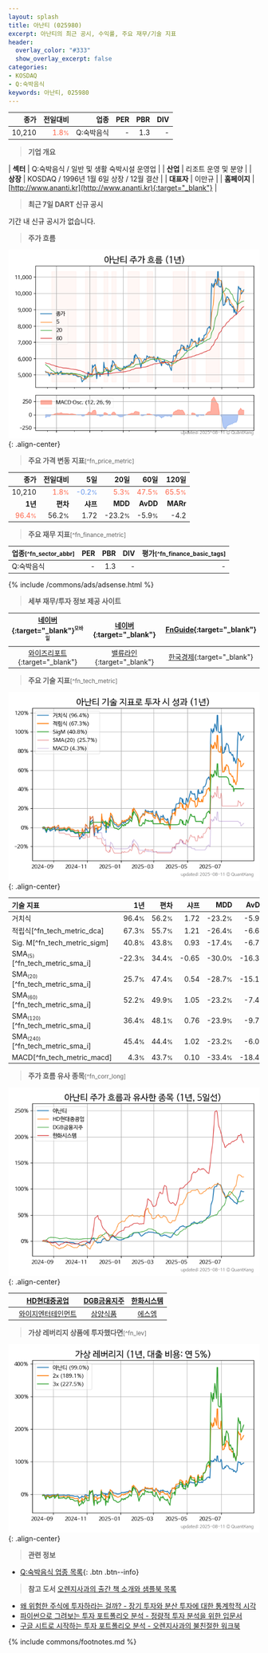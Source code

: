 ```yaml
---
layout: splash
title: 아난티 (025980)
excerpt: 아난티의 최근 공시, 수익률, 주요 재무/기술 지표
header:
  overlay_color: "#333"
  show_overlay_excerpt: false
categories:
- KOSDAQ
- Q:숙박음식
keywords: 아난티, 025980
---
```


| **종가** | **전일대비** | **업종** | **PER** | **PBR** | **DIV** |
| -------: | -----------: | -------: | ------: | ------: | ------: |
| 10,210 | <span style="color: tomato">1.8<small>%</small></span> | Q:숙박음식 | - | 1.3 | - |

<!-- more -->


> **기업 개요**<a id="company"></a>

| <span style="white-space:nowrap;">**섹터**</span> | Q:숙박음식 / 일반 및 생활 숙박시설 운영업 |
| <span style="white-space:nowrap;">**산업**</span> | 리조트 운영 및 분양 |
| <span style="white-space:nowrap;">**상장**</span> | KOSDAQ / 1996년 1월 6일 상장 / 12월 결산 |
| <span style="white-space:nowrap;">**대표자**</span> | 이만규 |
| <span style="white-space:nowrap;">**홈페이지**</span> | [http://www.ananti.kr](http://www.ananti.kr){:target="_blank"} |


> **최근 7일 DART 신규 공시**<a id="dart"></a>

기간 내 신규 공시가 없습니다.


> **주가 흐름**<a id="price"></a>

![025980](/stock/images/025980.png){: .align-center}


> **주요 가격 변동 지표**<small>[^fn_price_metric]</small>

| **종가** | **전일대비** | **5일** | **20일** | **60일** | **120일** |
| -------: | -----------: | ------: | -------: | -------: | --------: |
| 10,210 | <span style="color: tomato">1.8<small>%</small></span> | <span style="color: cornflowerblue">-0.2<small>%</small></span> | <span style="color: tomato">5.3<small>%</small></span> | <span style="color: tomato">47.5<small>%</small></span> | <span style="color: tomato">65.5<small>%</small></span> |
| **1년** | **편차** | **샤프** | **MDD** | **AvDD** | **MARr** |
| <span style="color: tomato">96.4<small>%</small></span> | 56.2<small>%</small> | 1.72 | -23.2<small>%</small> | -5.9<small>%</small> | -4.2 |


> **주요 재무 지표**<small>[^fn_finance_metric]</small>

| **업종**<small>[^fn_sector_abbr]</small> | **PER** | **PBR** | **DIV** | **평가**<small>[^fn_finance_basic_tags]</small> |
| :--------------------------------------- | ------: | ------: | ------: | ----------------------------------------------: |
| Q:숙박음식 | - | 1.3 | - | - |



{% include /commons/ads/adsense.html %}

> **세부 재무/투자 정보 제공 사이트**

| [네이버](https://m.stock.naver.com/domestic/stock/025980/finance/summary){:target="_blank"}<sup><small>모바일</small></sup> | [네이버](https://finance.naver.com/item/coinfo.naver?code=025980){:target="_blank"} | [FnGuide](https://comp.fnguide.com/SVO2/ASP/SVD_Invest.asp?gicode=A025980&MenuYn=Y){:target="_blank"} |
| :---: | :---: | :---: |
| [와이즈리포트](https://comp.wisereport.co.kr/company/c1040001.aspx?cmp_cd=025980){:target="_blank"} | [밸류라인](https://www.valueline.co.kr/finance/summary/025980){:target="_blank"} | [한국경제](https://markets.hankyung.com/stock/025980/financial-summary){:target="_blank"} |


> **주요 기술 지표**<small>[^fn_tech_metric]</small>


![025980](/stock/images/025980_tech.png){: .align-center}

| **기술 지표** | **1년** | **편차** | **샤프** | **MDD** | **AvDD** |
| :------------ | ------: | -----------: | -------: | ------: | -------: |
| 거치식 | 96.4<small>%</small> | 56.2<small>%</small> | 1.72 | -23.2<small>%</small> | -5.9<small>%</small> |
| 적립식[^fn_tech_metric_dca] | 67.3<small>%</small> | 55.7<small>%</small> | 1.21 | -26.4<small>%</small> | -6.6<small>%</small> |
| Sig. M[^fn_tech_metric_sigm] | 40.8<small>%</small> | 43.8<small>%</small> | 0.93 | -17.4<small>%</small> | -6.7<small>%</small> |
| SMA<small><sub>(5)</sub></small>[^fn_tech_metric_sma_i] | -22.3<small>%</small> | 34.4<small>%</small> | -0.65 | -30.0<small>%</small> | -16.3<small>%</small> |
| SMA<small><sub>(20)</sub></small>[^fn_tech_metric_sma_i] | 25.7<small>%</small> | 47.4<small>%</small> | 0.54 | -28.7<small>%</small> | -15.1<small>%</small> |
| SMA<small><sub>(60)</sub></small>[^fn_tech_metric_sma_i] | 52.2<small>%</small> | 49.9<small>%</small> | 1.05 | -23.2<small>%</small> | -7.4<small>%</small> |
| SMA<small><sub>(120)</sub></small>[^fn_tech_metric_sma_i] | 36.4<small>%</small> | 48.1<small>%</small> | 0.76 | -23.9<small>%</small> | -9.7<small>%</small> |
| SMA<small><sub>(240)</sub></small>[^fn_tech_metric_sma_i] | 45.4<small>%</small> | 44.4<small>%</small> | 1.02 | -23.2<small>%</small> | -6.0<small>%</small> |
| MACD[^fn_tech_metric_macd] | 4.3<small>%</small> | 43.7<small>%</small> | 0.10 | -33.4<small>%</small> | -18.4<small>%</small> |


> **주가 흐름 유사 종목**<a id="corr"></a><small>[^fn_corr_long]</small>

![025980](/stock/images/025980_corr.png){: .align-center}

|       | [HD현대중공업](/329180/) | [DGB금융지주](/139130/) | [한화시스템](/272210/) |
| :---: | :------------------------------------: | :------------------------------------: | :------------------------------------: |
|       | [와이지엔터테인먼트](/122870/) | [삼양식품](/003230/) | [에스엠](/041510/) |


> **가상 레버리지 상품에 투자했다면**<a id="2x"></a><small>[^fn_lev]</small>

![025980](/stock/images/025980_2x.png){: .align-center}


> **관련 정보**

- [Q:숙박음식 업종 목록](/stats/sector/kosdaq_업종_숙박음식_종목/){: .btn .btn--info}

> **참고 도서** [오렌지사과의 출간 책 소개와 샘플북 목록](https://kongdori.tistory.com/691)

- [왜 위험한 주식에 투자하라는 걸까? - 장기 투자와 분산 투자에 대한 통계학적 시각](https://kongdori.tistory.com/421)
- [파이썬으로 그려보는 투자 포트폴리오 분석  - 정량적 투자 분석을 위한 입문서](https://kongdori.tistory.com/643)
- [구글 시트로 시작하는 투자 포트폴리오 분석 - 오렌지사과의 불친절한 워크북](https://kongdori.tistory.com/449)


{% include commons/footnotes.md %}